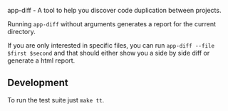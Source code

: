 app-diff - A tool to help you discover code duplication between projects.

Running `app-diff` without arguments generates a report for the current
directory.

If you are only interested in specific files, you can run `app-diff --file $first
$second` and that should either show you a side by side diff or generate a html
report.

## Development

To run the test suite just `make tt`.
